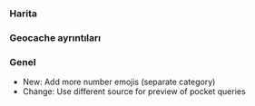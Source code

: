 ### Harita

### Geocache ayrıntıları

### Genel
- New: Add more number emojis (separate category)
- Change: Use different source for preview of pocket queries
